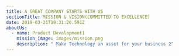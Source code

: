 ```yaml
---
title: A GREAT COMPANY STARTS WITH US
sectionTitle: MISSION & VISION(COMMITTED TO EXCELLENCE)
date: 2019-03-21T19:31:20.591Z
aboutUs:
  - name: Product Development1
    mission_image: images/mission.png
    description: " Make Technology an asset for your business 2"
---
```


